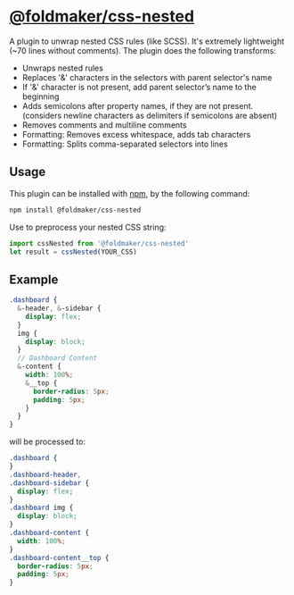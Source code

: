 # [@foldmaker/css-nested](https://www.npmjs.com/package/@foldmaker/css-nested)

A plugin to unwrap nested CSS rules (like SCSS). It's extremely lightweight (~70 lines without comments).
The plugin does the following transforms:
- Unwraps nested rules
- Replaces '&' characters in the selectors with parent selector's name
- If '&' character is not present, add parent selector’s name to the beginning
- Adds semicolons after property names, if they are not present. (considers newline characters as delimiters if semicolons are absent)
- Removes comments and multiline comments
- Formatting: Removes excess whitespace, adds tab characters
- Formatting: Splits comma-separated selectors into lines



## Usage

This plugin can be installed with [npm](https://docs.npmjs.com/getting-started/what-is-npm), by the following command:

```sh
npm install @foldmaker/css-nested
```
Use to preprocess your nested CSS string:
```js
import cssNested from '@foldmaker/css-nested'
let result = cssNested(YOUR_CSS)
```


## Example
```scss
.dashboard {
  &-header, &-sidebar {
    display: flex;
  }
  img {
    display: block;
  }
  // Dashboard Content
  &-content {
    width: 100%;
    &__top {
      border-radius: 5px;
      padding: 5px;
    }
  }
}
```
will be processed to:
```css
.dashboard {
}
.dashboard-header,
.dashboard-sidebar {
  display: flex;
}
.dashboard img {
  display: block;
}
.dashboard-content {
  width: 100%;
}
.dashboard-content__top {
  border-radius: 5px;
  padding: 5px;
}
```

